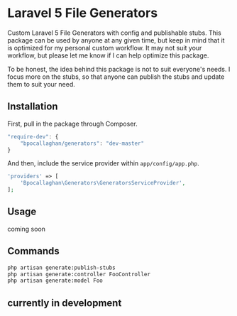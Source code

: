 # Laravel 5 File Generators

Custom Laravel 5 File Generators with config and publishable stubs.
This package can be used by anyone at any given time, but keep in mind that it is optimized for my personal custom workflow.
It may not suit your workflow, but please let me know if I can help optimize this package.

To be honest, the idea behind this package is not to suit everyone's needs.
I focus more on the stubs, so that anyone can publish the stubs and update them to suit your need.

## Installation

First, pull in the package through Composer.

```js
"require-dev": {
	"bpocallaghan/generators": "dev-master"
}
```

And then, include the service provider within `app/config/app.php`.

```php
'providers' => [
    'Bpocallaghan\Generators\GeneratorsServiceProvider',
];
```

## Usage

coming soon

## Commands
```bash
php artisan generate:publish-stubs
php artisan generate:controller FooController
php artisan generate:model Foo
```

## currently in development